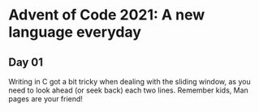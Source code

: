 # Advent of Code 2021: A new language everyday

## Day 01

Writing in C got a bit tricky when dealing with the sliding window,
as you need to look ahead (or seek back) each two lines.
Remember kids, Man pages are your friend!
